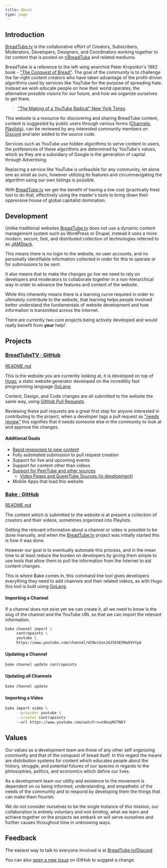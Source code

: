 ```yaml
---
title: About
type: page
---
```


## Introduction

[BreadTube.tv](/) is the collaborative effort of Creators, Subscribers, Moderators, Developers, Designers, and Coordinators working together to list content that is posted on [r/BreadTube](/reddit) and related mediums.

BreadTube is a reference to the left-wing anarchist Peter Kropotkin's 1982 book - ["The Conquest of Bread"](https://theanarchistlibrary.org/library/petr-kropotkin-the-conquest-of-bread). The goal of the community is to challenge the far-right content creators who have taken advantage of the profit-driven algorithms used by services like YouTube for the purpose of spreading hate. Instead we wish educate people on how their world operates, the alternative possible visions for our future, and how we organize ourselves to get there.

> ["The Making of a YouTube Radical" New York Times](https://www.nytimes.com/interactive/2019/06/08/technology/youtube-radical.html)

This website is a resource for discovering and sharing BreadTube content, content is suggested by public users through various forms ([Channels](/channels/new), [Playlists](/playlists/new)), can be reviewed by any interested community members on [Discord](httsp://breadtube.tv/discord) and later added to the source code.

Services such as YouTube use hidden algorithms to serve content to users, the preferences of these algorithms are determined by YouTube's values, which as they are a subsidiary of Google is the generation of capital through Advertising.

Replacing a service like YouTube is unfeasible for any community, let alone one as small as ours, however utilizing its features and circumnavigating the algorithm using our own listings is possible.

With [BreadTube.tv](/) we get the benefit of having a low cost (practically free) tool to do that, effectively using the master's tools to bring down their oppressive house of global capitalist domination.

## Development

Unlike traditional websites [BreadTube.tv](/) does not use a dynamic content management system such as WordPress or Drupal, instead it uses a more modern, secure, fast, and distributed collection of technologies referred to as [JAMStack](https://jamstack.org/).

This means there is no login to the website, no user accounts, and no personally identifiable information collected in order for this to operate or for submissions to be sent.

It also means that to make the changes go live we need to rely on developers and moderators to collaborate together in a non-hierarchical way in order to advance the features and content of the website.

While this inherently means there is a learning curve required in order to ultimately contribute to the website, that learning helps people involved better understand the fundamentals of website development and how information is transmitted across the Internet.

There are currently two core projects being actively developed and would really benefit from **your** help!

## Projects

### [BreadTubeTV &middot; GitHub](https://github.com/breadtubetv/breadtubetv)

[README.md](https://github.com/breadtubetv/breadtubetv/blob/master/README.md)

This is the website you are currently looking at, it is developed on top of [Hugo](https://gohugo.io), a static website generator developed on the incredibly fast programming language [GoLang](https://golang.org).

Content, Design, and Code changes are all submitted to the website the same way, using [GitHub Pull Requests](https://help.github.com/en/articles/about-pull-requests).

Reviewing these pull requests are a great first step for anyone interested in contributing to the project, when a developer tags a pull request as ["needs review"](https://github.com/breadtubetv/breadtubetv/pulls?q=is%3Apr+is%3Aopen+label%3A%22needs+review%22) this signifies that it needs someone else in the community to look at and approve the changes.

#### Additional Goals

- [Rapid responses to new content](https://github.com/breadtubetv/breadtubetv/pull/282)
- Fully automated submission to pull request creation
- Support for live and upcoming events
- Support for content other than videos
- [Support for PeerTube and other sources](https://github.com/breadtubetv/breadtubetv/issues/23)
  - [Video Pages and QueerTube Sources (in development)](https://github.com/breadtubetv/breadtubetv/pull/198)
- Mobile Apps that load this website

### [Bake &middot; GitHub](https://github.com/breadtubetv/bake)

[README.md](https://github.com/breadtubetv/bake/blob/master/README.md)

The content which is submitted to the website is at present a collection of creators and their videos, sometimes organized into Playlists.

Getting the relevant information about a channel or video is possible to be done manually, and when the [BreadTube.tv](/) project was initially started this is how it was done.

However our goal is to eventually automate this process, and in the mean time to at least reduce the burden on developers by giving them simple to use tools that allow them to pull the information from the Internet to aid content changes.

This is where Bake comes in, this command line tool gives developers everything they need to add channels and their related videos, as with Hugo this tool is built using [GoLang](https://golang.org).

#### Importing a Channel

If a channel does not exist yet we can create it, all we need to know is the slug of the channel and the YouTube URL so that we can import the relevant information.


```bash
bake channel import \
     contrapoints \
     youtube \
     https://www.youtube.com/channel/UCNvsIonJdJ5E4EXMa65VYpA
```

#### Updating a Channel

```bash
bake channel update contrapoints
```

#### Updating all Channels

```bash
bake channel update
```

#### Importing a Video


```bash
bake import video \
     --provider youtube \
     --creator contrapoints
     --url https://www.youtube.com/watch?v=n9mspMJTNEY
```

## Values

Our values as a development team are those of any other self organizing community and that of the conquest of bread itself. In this regard the means are distribution systems for content which educates people about the history, struggle, and potential futures of our species in regards to the philosophies, politics, and economics which define our lives.

As a development team our utility and existence to the movement is dependent on us being informed, understanding, and empathetic of the needs of the community and to respond by developing them the things that can make them flourish.

We do not consider ourselves to be the single instance of this mission, our collaboration is entirely voluntary and non binding, what we learn and achieve together on the projects we embark on will serve ourselves and further causes throughout time in unknowing ways.

## Feedback

The easiest way to talk to everyone involved is at [BreadTube.tv/Discord](/discord)

You can also [open a new issue](/github/issues/new) on GitHub to suggest a change.
